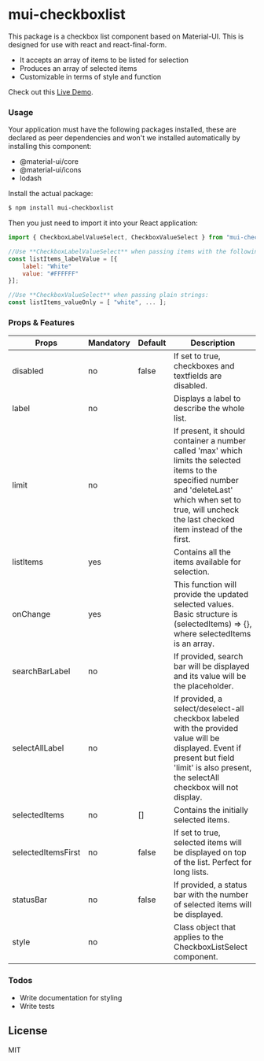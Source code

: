 # mui-checkboxlist

This package is a checkbox list component based on Material-UI. This is designed for use with react and react-final-form.

  - It accepts an array of items to be listed for selection
  - Produces an array of selected items
  - Customizable in terms of style and function

Check out this [Live Demo](https://codesandbox.io/s/elastic-rain-j1euy).

### Usage

Your application must have the following packages installed, these are declared as peer dependencies and won't we installed automatically by installing this component:

  - @material-ui/core
  - @material-ui/icons
  - lodash

Install the actual package:

```sh
$ npm install mui-checkboxlist
```

Then you just need to import it into your React application:
```javascript
import { CheckboxLabelValueSelect, CheckboxValueSelect } from "mui-checkboxlist";

//Use **CheckboxLabelValueSelect** when passing items with the following structure:
const listItems_labelValue = [{
    label: "White"
    value: "#FFFFFF"
}];

//Use **CheckboxValueSelect** when passing plain strings:
const listItems_valueOnly = [ "white", ... ];
```

### Props & Features

| Props | Mandatory | Default | Description |
| ------ | ------ | ------ | ------ | 
| disabled | no | false | If set to true, checkboxes and textfields are disabled. |
| label | no | | Displays a label to describe the whole list.
| limit | no | | If present, it should container a number called 'max' which limits the selected items to the specified number and 'deleteLast' which when set to true, will uncheck the last checked item instead of the first. |
| listItems | yes | | Contains all the items available for selection. |
| onChange | yes | | This function will provide the updated selected values. Basic structure is (selectedItems) => {}, where selectedItems is an array. |
| searchBarLabel | no | | If provided, search bar will be displayed and its value will be the placeholder. |
| selectAllLabel | no | | If provided, a select/deselect-all checkbox labeled with the provided value will be displayed. Event if present but field 'limit' is also present, the selectAll checkbox will not display. |
| selectedItems | no | [] | Contains the initially selected items. |
| selectedItemsFirst | no | false | If set to true, selected items will be displayed on top of the list. Perfect for long lists. |
| statusBar | no | false | If provided, a status bar with the number of selected items will be displayed. |
| style | no |  | Class object that applies to the CheckboxListSelect component. |

### Todos
 - Write documentation for styling
 - Write tests

License
----

MIT

